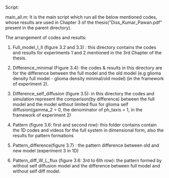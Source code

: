 Script:

main_all.m: It is the main script which run all the below mentioned codes, whose results are used in Chapter 3 of the thesis("Diss_Kumar_Pawan.pdf" present in the parent directory). 

The arrangement of codes and results:

1. Full_model_I_II (figure 3.2 and 3.3) : this directory contains the codes and results for experiments 1 and 2 mentioned in the 3rd Chapter of the thesis.


2. Difference_minimal (Figure 3.4): the codes & results in this directory are for the difference between the full model and the old model (e.g glioma density full model - glioma density minimal/old model) (in the framework of experiment 2).

3. Difference_self_diffusion (figure 3.5): in this directory the codes and simulation represent the comparison(by difference) between the full model and the model without limited flux for glioma self diffusion(gamma_2 = 0, the denominator of ph_taxis = 1, in the framework of experiment 2)


4. Pattern (figure 3.6: first and second row): this folder contains contain the 1D codes and videos for the full system in  dimensional form, also the results for pattern formations 

5. Pattern_difference(figure 3.7) : the pattern difference between old and new model (experiment 3 in 1D)

6. Pattern_diff_W_L_flux (figure 3.6: 3rd to 6th row): the pattern formed by without self diffusion model and the difference between full model and without self diff model.


